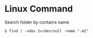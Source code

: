 # Linux Command

Search folder by contains name 
```shell 
$ find / -xdev 2>/dev/null -name ".m2"
```
